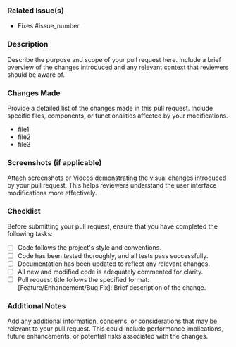 ### Related Issue(s)

- Fixes #issue_number

### Description

Describe the purpose and scope of your pull request here. Include a brief overview of the changes introduced and any relevant context that reviewers should be aware of.

### Changes Made

Provide a detailed list of the changes made in this pull request. Include specific files, components, or functionalities affected by your modifications.

- file1
- file2
- file3

### Screenshots (if applicable)

Attach screenshots or Videos demonstrating the visual changes introduced by your pull request. This helps reviewers understand the user interface modifications more effectively.

### Checklist

Before submitting your pull request, ensure that you have completed the following tasks:

- [ ] Code follows the project's style and conventions.
- [ ] Code has been tested thoroughly, and all tests pass successfully.
- [ ] Documentation has been updated to reflect any relevant changes.
- [ ] All new and modified code is adequately commented for clarity.
- [ ] Pull request title follows the specified format: [Feature/Enhancement/Bug Fix]: Brief description of the change.

### Additional Notes

Add any additional information, concerns, or considerations that may be relevant to your pull request. This could include performance implications, future enhancements, or potential risks associated with the changes.
